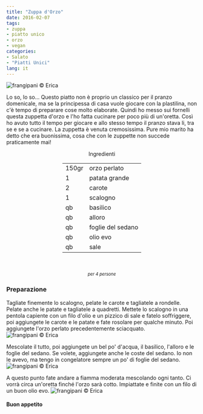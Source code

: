 ```yaml
---
title: "Zuppa d'Orzo"
date: 2016-02-07
tags:
- zuppa
- piatto unico
- orzo
- vegan
categories:
- Salato
- "Piatti Unici"
lang: it
---
```

![](header.jpg "frangipani © Erica")

Lo so, lo so... Questo piatto non è proprio un classico per il pranzo domenicale, ma se la principessa di casa vuole giocare con la plastilina, non c'è tempo di preparare cose molto elaborate. Quindi ho messo sui fornelli questa zuppetta d'orzo e l'ho fatta cucinare per poco più di un'oretta. Così ho avuto tutto il tempo per giocare e allo stesso tempo il pranzo stava li, tra se e se a cucinare. La zuppetta è venuta cremosissima. Pure mio marito ha detto che era buonissima, cosa che con le zuppette non succede praticamente mai!

<div id="wrapper" style="text-align: center">
  <div id="yourdiv" style="display: inline-block;">
    <div class="ingredients">
      <div class="ingredients-title">Ingredienti</div>
      <table>
        <tbody>
          </tr>
          <tr>
            <td>150gr</td>
            <td>orzo perlato</td>
          </tr>
          <tr>
            <td>1</td>
            <td>patata grande</td>
          </tr>
          <tr>
            <td>2</td>
            <td>carote</td>
          </tr>
          <tr>
            <td>1</td>
            <td>scalogno</td>
          </tr>
          <tr>
            <td>qb</td>
            <td>basilico</td>
          </tr>
          <tr>
            <td>qb</td>
            <td>alloro</td>
          </tr>
          <tr>
            <td>qb</td>
            <td>foglie del sedano</td>
          </tr>
          <tr>
            <td>qb</td>
            <td>olio evo</td>
          </tr>
          <tr>
            <td>qb</td>
            <td>sale</td>  
          </tr>
        </tbody>
      </table>
      <br></br>
      <i class="pull-right" style="font-size: 80%;">per 4 persone</i>
    </div>
  </div>
</div>


<h3>
  <font color="grey">
    <i class="fa fa-cogs"></i>
  </font> Preparazione
</h3>

Tagliate finemente lo scalogno, pelate le carote e tagliatele a rondelle. Pelate anche le patate e tagliatele a quadretti. Mettete lo scalogno in una pentola capiente con un filo d'olio e un pizzico di sale e fatelo soffriggere, poi aggiungete le carote e le patate e fate rosolare per qualche minuto. Poi aggiungete l'orzo perlato precedentemente sciacquato.
![](ingredienti.jpg "frangipani © Erica")

Mescolate il tutto, poi aggiungete un bel po' d'acqua, il basilico, l'alloro e le foglie del sedano. Se volete, aggiungete anche le coste del sedano. Io non le avevo, ma tengo in congelatore sempre un po' di foglie del sedano.
![](brodo.jpg "frangipani © Erica")

A questo punto fate andare a fiamma moderata mescolando ogni tanto. Ci vorrà circa un'oretta finché l'orzo sarà cotto. Impiattate e finite con un filo di un buon olio evo.
![](risultato.jpg "frangipani © Erica")



<h4>Buon appetito
  <font color="red">
    <i class="fa fa-smile-o"></i>
  </font>
</h4>
